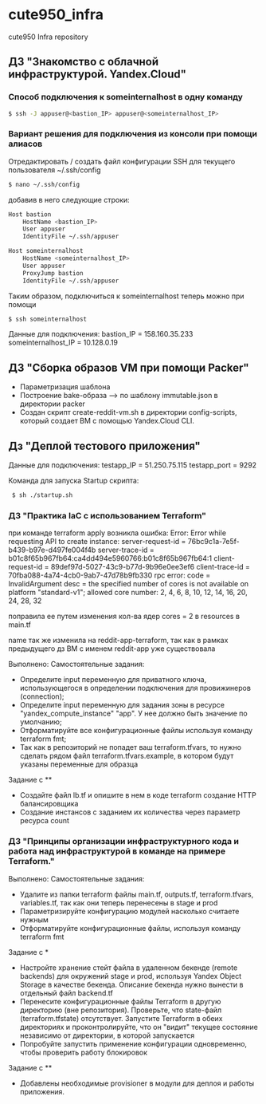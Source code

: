 # cute950_infra
cute950 Infra repository

## ДЗ "Знакомство с облачной инфраструктурой. Yandex.Cloud"
### Способ подключения к someinternalhost в одну команду
```sh
$ ssh -J appuser@<bastion_IP> appuser@<someinternalhost_IP>
```
### Вариант решения для подключения из консоли при помощи алиасов
Отредактировать / создать файл конфигурации SSH для текущего пользователя ~/.ssh/config
```sh
$ nano ~/.ssh/config
```

добавив в него следующие строки:
```sh
Host bastion
    HostName <bastion_IP>
    User appuser
    IdentityFile ~/.ssh/appuser

Host someinternalhost
    HostName <someinternalhost_IP>
    User appuser
    ProxyJump bastion
    IdentityFile ~/.ssh/appuser
```

Таким образом, подключиться к someinternalhost теперь можно при помощи
```sh
$ ssh someinternalhost
```

Данные для подключения:
bastion_IP = 158.160.35.233
someinternalhost_IP = 10.128.0.19

## ДЗ "Сборка образов VM при помощи Packer"
- Параметризация шаблона
- Построение bake-образа --> по шаблону immutable.json в директории packer
- Создан скрипт create-reddit-vm.sh в директории config-scripts, который создает ВМ с помощью Yandex.Cloud CLI.

## Дз "Деплой тестового приложения"
Данные для подключения:
testapp_IP = 51.250.75.115
testapp_port = 9292

Команда для запуска Startup скрипта:
```sh
 $ sh ./startup.sh
 ```

### ДЗ "Практика IaC с использованием Terraform"
при команде terraform apply возникла ошибка:
Error: Error while requesting API to create instance: server-request-id = 76bc9c1a-7e5f-b439-b97e-d497fe004f4b server-trace-id = b01c8f65b967fb64:ca4dd494e5960766:b01c8f65b967fb64:1 client-request-id = 89def97d-5027-43c9-b77d-9b96e0ee3ef6 client-trace-id = 70fba088-4a74-4cb0-9ab7-47d78b9fb330 rpc error: code = InvalidArgument desc = the specified number of cores is not available on platform "standard-v1"; allowed core number: 2, 4, 6, 8, 10, 12, 14, 16, 20, 24, 28, 32

поправила ее путем изменения кол-ва ядер cores  = 2 в resources в main.tf

name так же изменила на reddit-app-terraform, так как в рамках предыдущего дз ВМ с именем reddit-app уже существовала

Выполнено:
Самостоятельные задания:
- Определите input переменную для приватного ключа,
использующегося в определении подключения для провижинеров (connection);
- Определите input переменную для задания зоны в ресурсе
"yandex_compute_instance" "app". У нее должно быть значение по умолчанию;
- Отформатируйте все конфигурационные файлы используя команду terraform fmt;
- Так как в репозиторий не попадет ваш terraform.tfvars, то нужно сделать рядом файл terraform.tfvars.example, в
котором будут указаны переменные для образца

Задание с **
- Создайте файл lb.tf и опишите в нем в коде terraform создание HTTP балансировщика
- Создание инстансов с заданием их количества через параметр ресурса count

### ДЗ "Принципы организации инфраструктурного кода и работа над инфраструктурой в команде на примере Terraform."
Выполнено:
Самостоятельные задания:
- Удалите из папки terraform файлы main.tf, outputs.tf, terraform.tfvars, variables.tf, так как они теперь перенесены в stage и prod
- Параметризируйте конфигурацию модулей насколько считаете нужным
- Отформатируйте конфигурационные файлы, используя команду terraform fmt

Задание с *
- Настройте хранение стейт файла в удаленном бекенде (remote backends) для окружений stage и prod, используя Yandex Object Storage в качестве бекенда. Описание бекенда нужно вынести в отдельный файл backend.tf
- Перенесите конфигурационные файлы Terraform в другую директорию (вне репозитория). Проверьте, что state-файл (terraform.tfstate) отсутствует. Запустите Terraform в обеих директориях и проконтролируйте, что он "видит" текущее состояние независимо от директории, в которой запускается
- Попробуйте запустить применение конфигурации одновременно, чтобы проверить работу блокировок

Задание с **
- Добавлены необходимые provisioner в модули для деплоя и работы приложения.
